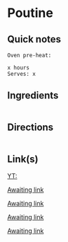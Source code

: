 # Poutine

## Quick notes 
```
Oven pre-heat:

x hours
Serves: x
```

## Ingredients
```

```


## Directions
```

```


## Link(s)
[YT: ](https://www.youtube.com/watch?v=WafWphQzUlo)

[Awaiting link](url)

[Awaiting link](url)

[Awaiting link](url)

[Awaiting link](url)
